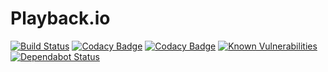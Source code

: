 Playback.io
===========

[![Build Status](https://api.travis-ci.org/timpeeters/playback.io.svg?branch=master)](https://www.travis-ci.org/timpeeters/playback.io)
[![Codacy Badge](https://api.codacy.com/project/badge/Grade/3d2fb609eceb4a6fb64ccabf595ba749)](https://www.codacy.com/app/timpeeters/playback.io?utm_source=github.com&amp;utm_medium=referral&amp;utm_content=timpeeters/playback.io&amp;utm_campaign=Badge_Grade)
[![Codacy Badge](https://api.codacy.com/project/badge/Coverage/3d2fb609eceb4a6fb64ccabf595ba749)](https://www.codacy.com/app/timpeeters/playback.io?utm_source=github.com&utm_medium=referral&utm_content=timpeeters/playback.io&utm_campaign=Badge_Coverage)
[![Known Vulnerabilities](https://snyk.io/test/github/timpeeters/playback.io/badge.svg?targetFile=build.gradle)](https://snyk.io/test/github/timpeeters/playback.io?targetFile=build.gradle)
[![Dependabot Status](https://api.dependabot.com/badges/status?host=github&repo=timpeeters/playback.io)](https://dependabot.com)
